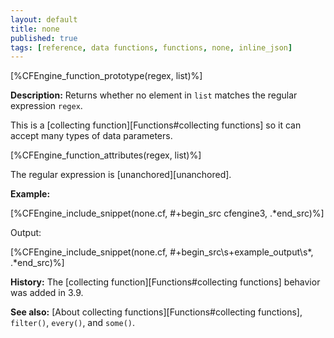 ```yaml
---
layout: default
title: none
published: true
tags: [reference, data functions, functions, none, inline_json]
---
```


[%CFEngine_function_prototype(regex, list)%]

**Description:** Returns whether no element in `list` matches the regular
expression `regex`.

This is a [collecting function][Functions#collecting functions] so it can accept many types of data parameters.

[%CFEngine_function_attributes(regex, list)%]

The regular expression is [unanchored][unanchored].

**Example:**

[%CFEngine_include_snippet(none.cf, #\+begin_src cfengine3, .*end_src)%]

Output:

[%CFEngine_include_snippet(none.cf, #\+begin_src\s+example_output\s*, .*end_src)%]

**History:** The [collecting function][Functions#collecting functions] behavior was added in 3.9.

**See also:** [About collecting functions][Functions#collecting functions], `filter()`, `every()`, and `some()`.
